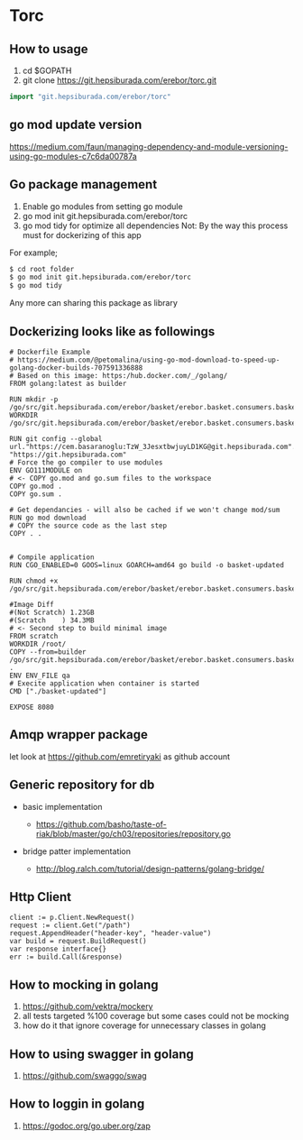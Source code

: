 # Torc

How to usage
---------------
1. cd $GOPATH
2. git clone https://git.hepsiburada.com/erebor/torc.git

```go
import "git.hepsiburada.com/erebor/torc"
```

go mod update version 
-------------------------
https://medium.com/faun/managing-dependency-and-module-versioning-using-go-modules-c7c6da00787a

Go package management
-------------------------
1. Enable go modules from setting go module
2. go mod init git.hepsiburada.com/erebor/torc
3. go mod tidy for optimize  all dependencies
Not: By the way this process must for dockerizing of this app

For example;
```sh
$ cd root folder
$ go mod init git.hepsiburada.com/erebor/torc
$ go mod tidy
```

Any more can sharing this package as library

Dockerizing looks like as followings 
---------------------------------
```docker
# Dockerfile Example
# https://medium.com/@petomalina/using-go-mod-download-to-speed-up-golang-docker-builds-707591336888
# Based on this image: https:/hub.docker.com/_/golang/
FROM golang:latest as builder

RUN mkdir -p /go/src/git.hepsiburada.com/erebor/basket/erebor.basket.consumers.basketupdated
WORKDIR /go/src/git.hepsiburada.com/erebor/basket/erebor.basket.consumers.basketupdated

RUN git config --global url."https://cem.basaranoglu:TzW_3JesxtbwjuyLD1KG@git.hepsiburada.com".insteadOf "https://git.hepsiburada.com"
# Force the go compiler to use modules
ENV GO111MODULE on
# <- COPY go.mod and go.sum files to the workspace
COPY go.mod .
COPY go.sum .

# Get dependancies - will also be cached if we won't change mod/sum
RUN go mod download
# COPY the source code as the last step
COPY . .


# Compile application
RUN CGO_ENABLED=0 GOOS=linux GOARCH=amd64 go build -o basket-updated

RUN chmod +x /go/src/git.hepsiburada.com/erebor/basket/erebor.basket.consumers.basketupdated

#Image Diff
#(Not Scratch) 1.23GB
#(Scratch    ) 34.3MB
# <- Second step to build minimal image
FROM scratch
WORKDIR /root/
COPY --from=builder /go/src/git.hepsiburada.com/erebor/basket/erebor.basket.consumers.basketupdated .
ENV ENV_FILE qa
# Execite application when container is started
CMD ["./basket-updated"]

EXPOSE 8080
```

Amqp wrapper package
--------------------------
let look at https://github.com/emretiryaki as github account

Generic repository for db
--------------------------
* basic implementation 
    * https://github.com/basho/taste-of-riak/blob/master/go/ch03/repositories/repository.go
    
* bridge patter implementation 
    * http://blog.ralch.com/tutorial/design-patterns/golang-bridge/
    
Http Client
---------------------------
````
client := p.Client.NewRequest()
request := client.Get("/path")
request.AppendHeader("header-key", "header-value")
var build = request.BuildRequest()
var response interface{}
err := build.Call(&response)
````
How to mocking in golang
---------------------------
1. https://github.com/vektra/mockery
2. all tests targeted %100 coverage but some cases could not be mocking 
3. how do it that ignore coverage for unnecessary classes in golang

How to using swagger in golang
---------------------------
1. https://github.com/swaggo/swag

How to loggin in golang
-------------------------
1. https://godoc.org/go.uber.org/zap
